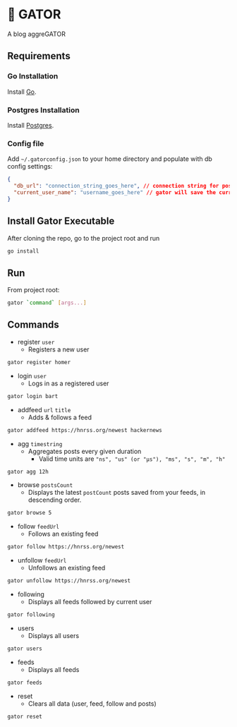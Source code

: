 # 🐊 GATOR
A blog aggreGATOR

## Requirements

### Go Installation
Install [Go](https://go.dev/doc/install).

### Postgres Installation
Install [Postgres](https://www.postgresql.org/).

### Config file
Add `~/.gatorconfig.json` to your home directory and populate with db config settings:
```json
{
  "db_url": "connection_string_goes_here", // connection string for postgres
  "current_user_name": "username_goes_here" // gator will save the current user name
}
```
## Install Gator Executable
After cloning the repo, go to the project root and run
```bash
go install
```

## Run
From project root:
```bash
gator `command` [args...]
```

## Commands
- register `user`
  - Registers a new user
```bash
gator register homer
```

- login `user`
  - Logs in as a registered user
```bash
gator login bart
```

- addfeed `url` `title`
  - Adds & follows a feed
```bash
gator addfeed https://hnrss.org/newest hackernews
```

- agg `timestring`
  - Aggregates posts every given duration 
    - Valid time units are `"ns", "us" (or "µs"), "ms", "s", "m", "h"`
```bash
gator agg 12h
```
- browse `postsCount`
  - Displays the latest `postCount` posts saved from your feeds, in descending order.
```bash
gator browse 5
```
- follow `feedUrl`
  - Follows an existing feed
```bash
gator follow https://hnrss.org/newest
```
- unfollow `feedUrl`
  - Unfollows an existing feed
```bash
gator unfollow https://hnrss.org/newest
```
- following
  - Displays all feeds followed by current user
```bash
gator following
```
- users
  - Displays all users
```bash
gator users
```
- feeds
  - Displays all feeds
```bash
gator feeds
```
- reset
  - Clears all data (user, feed, follow and posts)
```bash
gator reset
```